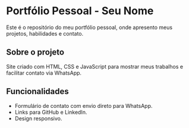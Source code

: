 # Portfólio Pessoal - Seu Nome

Este é o repositório do meu portfólio pessoal, onde apresento meus projetos, habilidades e contato.

## Sobre o projeto

Site criado com HTML, CSS e JavaScript para mostrar meus trabalhos e facilitar contato via WhatsApp.

## Funcionalidades

- Formulário de contato com envio direto para WhatsApp.  
- Links para GitHub e LinkedIn.  
- Design responsivo.

